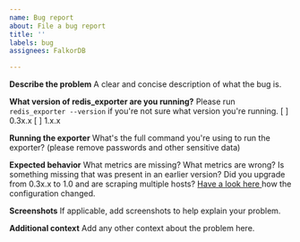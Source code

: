 ```yaml
---
name: Bug report
about: File a bug report
title: ''
labels: bug
assignees: FalkorDB

---
```


**Describe the problem**
A clear and concise description of what the bug is.

**What version of redis_exporter are you running?**
Please run `redis_exporter --version` if you're not sure what version you're running.
[ ] 0.3x.x
[ ] 1.x.x


**Running the exporter**
What's the full command you're using to run the exporter? (please remove passwords and other sensitive data)


**Expected behavior**
What metrics are missing? What metrics are wrong? Is something missing that was present in an earlier version? 
Did you upgrade from 0.3x.x to 1.0 and are scraping multiple hosts? [Have a look here ](https://github.com/FalkorDB/redis_exporter#prometheus-configuration-to-scrape-multiple-redis-hosts) how the configuration changed.


**Screenshots**
If applicable, add screenshots to help explain your problem.


**Additional context**
Add any other context about the problem here.
